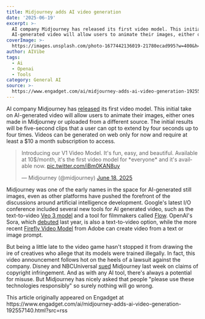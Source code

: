 ```yaml
---
title: Midjourney adds AI video generation
date: '2025-06-19'
excerpt: >-
  AI company Midjourney has released its first video model. This initial take on
  AI-generated video will allow users to animate their images, either one...
coverImage: >-
  https://images.unsplash.com/photo-1677442136019-21780ecad995?w=400&h=200&fit=crop&auto=format
author: AIVibe
tags:
  - Ai
  - Openai
  - Tools
category: General AI
source: >-
  https://www.engadget.com/ai/midjourney-adds-ai-video-generation-192557140.html?src=rss
---
```

<p>AI company Midjourney has <a data-i13n="cpos:1;pos:1" href="https://www.midjourney.com/updates/introducing-our-v1-video-model"><ins>released</ins></a> its first video model. This initial take on AI-generated video will allow users to animate their images, either ones made in Midjourney or uploaded from a different source. The initial results will be five-second clips that a user can opt to extend by four seconds up to four times. Videos can be generated on web only for now and require at least a $10 a month subscription to access.</p>
<div id="0faee91942f64eabbf82e50bab8a0423"><blockquote class="twitter-tweet"><p lang="en" dir="ltr">Introducing our V1 Video Model. It's fun, easy, and beautiful. Available at 10$/month, it's the first video model for *everyone* and it's available now. <a href="https://t.co/iBm0KAN8uy">pic.twitter.com/iBm0KAN8uy</a></p>— Midjourney (@midjourney) <a href="https://twitter.com/midjourney/status/1935377193733079452?ref_src=twsrc%5Etfw">June 18, 2025</a></blockquote> </div> 
<p>Midjourney was one of the early names in the space for AI-generated still images, even as other platforms have pushed the forefront of the discussions around artificial intelligence development. Google's latest I/O conference included several new tools for AI generated video, such as the text-to-video <a data-i13n="elm:context_link;elmt:doNotAffiliate;cpos:2;pos:1" class="no-affiliate-link" href="https://www.engadget.com/ai/googles-veo-3-ai-model-can-generate-videos-with-sound-174541183.html"><ins>Veo 3 model</ins></a> and a tool for filmmakers called <a data-i13n="elm:context_link;elmt:doNotAffiliate;cpos:3;pos:1" class="no-affiliate-link" href="https://www.engadget.com/ai/google-filmmaking-tool-flow-ai-generated-video-175212520.html"><ins>Flow</ins></a>. OpenAI's Sora, which <a data-i13n="elm:context_link;elmt:doNotAffiliate;cpos:4;pos:1" class="no-affiliate-link" href="https://www.engadget.com/openais-new-sora-model-can-generate-minute-long-videos-from-text-prompts-195717694.html"><ins>debuted</ins></a> last year, is also a text-to-video option, while the more recent <a data-i13n="elm:context_link;elmt:doNotAffiliate;cpos:5;pos:1" class="no-affiliate-link" href="https://www.engadget.com/ai/adobes-firefly-generative-ai-video-app-is-now-in-public-beta-140030134.html"><ins>Firefly Video Model</ins></a> from Adobe can create video from a text or image prompt.</p>
<span id="end-legacy-contents"></span><p>But being a little late to the video game hasn't stopped it from drawing the ire of creatives who allege that its models were trained illegally. In fact, this video announcement follows hot on the heels of a lawsuit against the company. Disney and NBCUniversal <a data-i13n="cpos:6;pos:1" href="https://www.engadget.com/entertainment/disney-and-universal-studios-file-suit-against-midjourney-for-copyright-infringement-154206053.html"><ins>sued</ins></a> Midjourney last week on claims of copyright infringement. And as with any AI tool, there's always a potential for misuse. But Midjourney has nicely asked that people "please use these technologies responsibly" so surely nothing will go wrong.</p>This article originally appeared on Engadget at https://www.engadget.com/ai/midjourney-adds-ai-video-generation-192557140.html?src=rss
